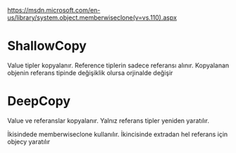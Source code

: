 https://msdn.microsoft.com/en-us/library/system.object.memberwiseclone(v=vs.110).aspx

# ShallowCopy
Value tipler kopyalanır. Reference tiplerin sadece referansı alınır.
Kopyalanan objenin referans tipinde değişiklik olursa orjinalde değişir

# DeepCopy
Value ve referanslar kopyalanır. Yalnız referans tipler yeniden yaratılır.

İkisindede memberwiseclone kullanılır.
İkincisinde extradan hel referans için objecy yaratılır
